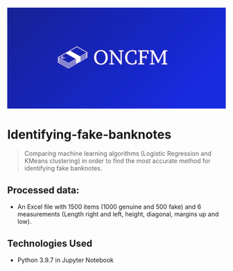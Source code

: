 ![alt text](https://github.com/CasperJaa/Identifying-fake-banknotes/blob/main/ONCFM.jpg)

# Identifying-fake-banknotes
> Comparing machine learning algorithms (Logistic Regression and KMeans clustering) in order to find the most accurate method for identifying fake banknotes.

## Processed data:

 - An Excel file with 1500 items (1000 genuine and 500 fake) and 6 measurements (Length right and left, height, diagonal, margins up and low).
 
## Technologies Used
- Python 3.9.7 in Jupyter Notebook
